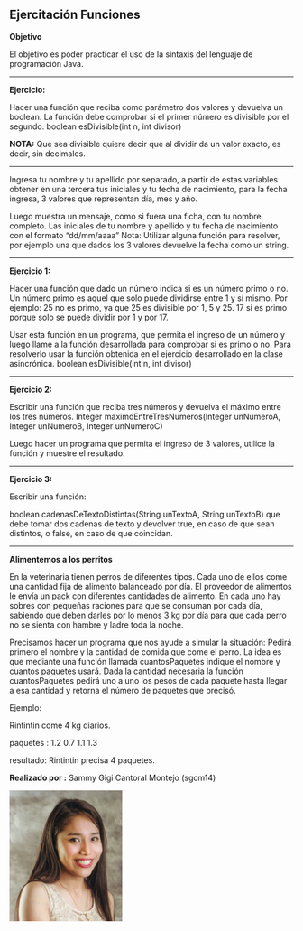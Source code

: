 Ejercitación Funciones
---
**Objetivo**

El objetivo es poder practicar el uso de la sintaxis del lenguaje de programación Java.

---

**Ejercicio:**

Hacer una función que reciba como parámetro dos valores y devuelva un boolean. La
función debe comprobar si el primer número es divisible por el segundo.
boolean esDivisible(int n, int divisor)

**NOTA:** Que sea divisible quiere decir que al dividir da un valor exacto, es decir, sin
decimales.

---

Ingresa tu nombre y tu apellido por separado, a partir de estas variables obtener en una
tercera tus iniciales y tu fecha de nacimiento, para la fecha ingresa, 3 valores que
representan día, mes y año.

Luego muestra un mensaje, como si fuera una ficha, con tu nombre completo. Las iniciales
de tu nombre y apellido y tu fecha de nacimiento con el formato “dd/mm/aaaa”
Nota: Utilizar alguna función para resolver, por ejemplo una que dados los 3 valores
devuelve la fecha como un string.

---

**Ejercicio 1:**

Hacer una función que dado un número indica si es un número primo o no. Un número
primo es aquel que solo puede dividirse entre 1 y sí mismo. Por ejemplo: 25 no es primo,
ya que 25 es divisible por 1, 5 y 25. 17 sí es primo porque solo se puede dividir por 1 y por 17.

Usar esta función en un programa, que permita el ingreso de un número y luego llame a la
función desarrollada para comprobar si es primo o no. Para resolverlo usar la función
obtenida en el ejercicio desarrollado en la clase asincrónica. boolean esDivisible(int n, int
divisor)

---

**Ejercicio 2:**

Escribir una función que reciba tres números y devuelva el máximo entre los tres números.
Integer maximoEntreTresNumeros(Integer unNumeroA, Integer unNumeroB, Integer
unNumeroC)

Luego hacer un programa que permita el ingreso de 3 valores, utilice la función y muestre
el resultado.

---

**Ejercicio 3:**

Escribir una función:

boolean cadenasDeTextoDistintas(String unTextoA, String unTextoB)
que debe tomar dos cadenas de texto y devolver true, en caso de que sean distintos, o
false, en caso de que coincidan.

---

**Alimentemos a los perritos**

En la veterinaria tienen perros de diferentes tipos. Cada uno de ellos come una cantidad fija de
alimento balanceado por día. El proveedor de alimentos le envía un pack con diferentes
cantidades de alimento. En cada uno hay sobres con pequeñas raciones para que se consuman
por cada día, sabiendo que deben darles por lo menos 3 kg por día para que cada perro no se
sienta con hambre y ladre toda la noche.

Precisamos hacer un programa que nos ayude a simular la situación: Pedirá primero el nombre
y la cantidad de comida que come el perro. La idea es que mediante una función llamada
cuantosPaquetes indique el nombre y cuantos paquetes usará. Dada la cantidad necesaria la
función cuantosPaquetes pedirá uno a uno los pesos de cada paquete hasta llegar a esa
cantidad y retorna el número de paquetes que precisó.

Ejemplo:

Rintintin come 4 kg diarios.

paquetes : 1.2 0.7 1.1 1.3

resultado: Rintintin precisa 4 paquetes.

**Realizado por :** Sammy Gigi Cantoral Montejo (sgcm14)

<img src ="https://raw.githubusercontent.com/sgcm14/sgcm14/main/sammy.jpg" width="200">